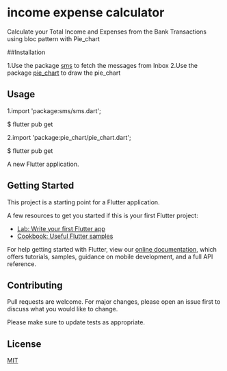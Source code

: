 # income expense calculator
Calculate your Total Income and Expenses from the Bank Transactions using bloc pattern with Pie_chart

##Installation

1.Use the package [sms](https://pub.dev/packages/sms#:~:text=SMS%20library%20for%20Flutter%20applications,functional%20sms%20app%20in%20Flutter.) to fetch the messages from Inbox
2.Use the package [pie_chart](https://pub.dev/packages/pie_chart#-installing-tab-) to draw the pie_chart


## Usage

1.import 'package:sms/sms.dart';

$ flutter pub get


2.import 'package:pie_chart/pie_chart.dart';

$ flutter pub get


A new Flutter application.

## Getting Started

This project is a starting point for a Flutter application.

A few resources to get you started if this is your first Flutter project:

- [Lab: Write your first Flutter app](https://flutter.dev/docs/get-started/codelab)
- [Cookbook: Useful Flutter samples](https://flutter.dev/docs/cookbook)

For help getting started with Flutter, view our
[online documentation](https://flutter.dev/docs), which offers tutorials,
samples, guidance on mobile development, and a full API reference.

## Contributing
Pull requests are welcome. For major changes, please open an issue first to discuss what you would like to change.

Please make sure to update tests as appropriate.

## License
[MIT](https://choosealicense.com/licenses/mit/)
